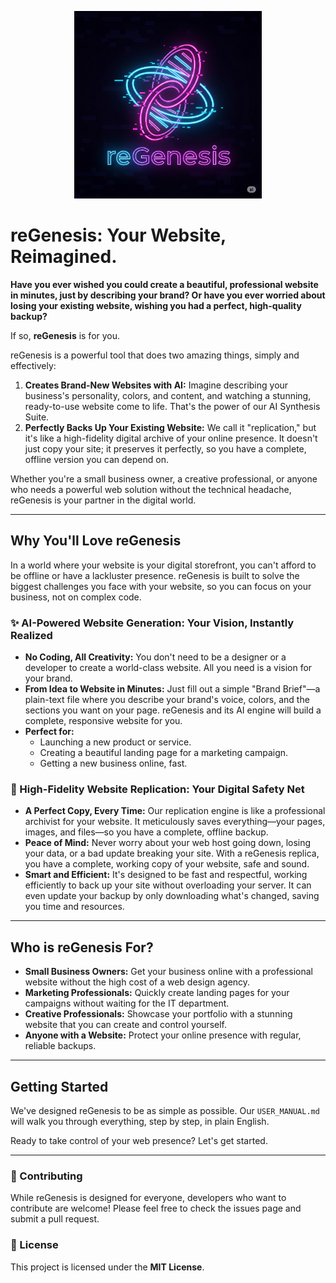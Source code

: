 <p align="center">
  <img src="assets/logo.png" alt="reGenesis" width="300"/>
</p>

# reGenesis: Your Website, Reimagined.

**Have you ever wished you could create a beautiful, professional website in minutes, just by describing your brand? Or have you ever worried about losing your existing website, wishing you had a perfect, high-quality backup?**

If so, **reGenesis** is for you.

reGenesis is a powerful tool that does two amazing things, simply and effectively:

1.  **Creates Brand-New Websites with AI:** Imagine describing your business's personality, colors, and content, and watching a stunning, ready-to-use website come to life. That's the power of our AI Synthesis Suite.
2.  **Perfectly Backs Up Your Existing Website:** We call it "replication," but it's like a high-fidelity digital archive of your online presence. It doesn't just copy your site; it preserves it perfectly, so you have a complete, offline version you can depend on.

Whether you're a small business owner, a creative professional, or anyone who needs a powerful web solution without the technical headache, reGenesis is your partner in the digital world.

---

## Why You'll Love reGenesis

In a world where your website is your digital storefront, you can't afford to be offline or have a lackluster presence. reGenesis is built to solve the biggest challenges you face with your website, so you can focus on your business, not on complex code.

### ✨ AI-Powered Website Generation: Your Vision, Instantly Realized

*   **No Coding, All Creativity:** You don't need to be a designer or a developer to create a world-class website. All you need is a vision for your brand.
*   **From Idea to Website in Minutes:** Just fill out a simple "Brand Brief"—a plain-text file where you describe your brand's voice, colors, and the sections you want on your page. reGenesis and its AI engine will build a complete, responsive website for you.
*   **Perfect for:**
    *   Launching a new product or service.
    *   Creating a beautiful landing page for a marketing campaign.
    *   Getting a new business online, fast.

### 🚀 High-Fidelity Website Replication: Your Digital Safety Net

*   **A Perfect Copy, Every Time:** Our replication engine is like a professional archivist for your website. It meticulously saves everything—your pages, images, and files—so you have a complete, offline backup.
*   **Peace of Mind:** Never worry about your web host going down, losing your data, or a bad update breaking your site. With a reGenesis replica, you have a complete, working copy of your website, safe and sound.
*   **Smart and Efficient:** It's designed to be fast and respectful, working efficiently to back up your site without overloading your server. It can even update your backup by only downloading what's changed, saving you time and resources.

---

## Who is reGenesis For?

*   **Small Business Owners:** Get your business online with a professional website without the high cost of a web design agency.
*   **Marketing Professionals:** Quickly create landing pages for your campaigns without waiting for the IT department.
*   **Creative Professionals:** Showcase your portfolio with a stunning website that you can create and control yourself.
*   **Anyone with a Website:** Protect your online presence with regular, reliable backups.

---

## Getting Started

We've designed reGenesis to be as simple as possible. Our `USER_MANUAL.md` will walk you through everything, step by step, in plain English.

Ready to take control of your web presence? Let's get started.

---

### 🤝 Contributing

While reGenesis is designed for everyone, developers who want to contribute are welcome! Please feel free to check the issues page and submit a pull request.

### 📄 License

This project is licensed under the **MIT License**.
